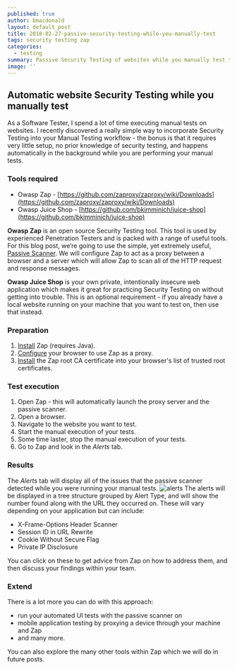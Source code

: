 ```yaml
---
published: true
author: bmacdonald
layout: default_post
title: 2018-02-27-passive-security-testing-while-you-manually-test
tags: security testing zap
categories:
  - testing
summary: Passive Security Testing of websites while you manually test them
image: ''
---
```

## Automatic website Security Testing while you manually test

As a Software Tester, I spend a lot of time executing manual tests on websites. I recently discovered a really simple way to incorporate Security Testing into your Manual Testing workflow  - the bonus is that it requires very little setup, no prior knowledge of security testing, and happens automatically in the background while you are performing your manual tests.

### Tools required
- Owasp Zap - [https://github.com/zaproxy/zaproxy/wiki/Downloads](https://github.com/zaproxy/zaproxy/wiki/Downloads)
- Owasp Juice Shop - [https://github.com/bkimminich/juice-shop](https://github.com/bkimminich/juice-shop)

**Owasp Zap** is an open source Security Testing tool. This tool is used by experienced Penetration Testers and is packed with a range of useful tools. For this blog post, we’re going to use the simple, yet extremely useful, [Passive Scanner](https://github.com/zaproxy/zap-core-help/wiki/HelpStartConceptsPscan). We will configure Zap to act as a proxy between a browser and a server which will allow Zap to  scan all of the HTTP request and response messages.

**Owasp Juice Shop** is your own private, intentionally insecure web application which makes it great for practicing Security Testing on without getting into trouble. This is an optional requirement - if you already have a local website running on your machine that you want to test on, then use that instead.

### Preparation
1. [Install](https://github.com/zaproxy/zaproxy/wiki/Downloads) Zap (requires Java).
2. [Configure](https://github.com/zaproxy/zap-core-help/wiki/HelpStartProxies) your browser to use Zap as a proxy.
3. [Install](https://github.com/zaproxy/zap-core-help/wiki/HelpUiDialogsOptionsDynsslcert#install-zap-root-ca-certificate) the Zap root CA certificate into your browser's list of trusted root certificates.

### Test execution
1. Open Zap - this will automatically launch the proxy server and the passive scanner.
2. Open a browser.
3. Navigate to the website you want to test.
4. Start the manual execution of your tests.
5. Some time laster, stop the manual execution of your tests.
6. Go to Zap and look in the _Alerts_ tab.

### Results
The _Alerts_ tab will display all of the issues that the passive scanner detected while you were running your manual tests. 
![alerts]({{site.baseurl}}/bmacdonald/assets/Alert.jpg)
The alerts will be displayed in a tree structure grouped by Alert Type, and will show the number found along with the URL they occurred on. 
These will vary depending on your application but can include:
 - X-Frame-Options Header Scanner
 - Session ID in URL Rewrite
 - Cookie Without Secure Flag
 - Private IP Disclosure
 
You can click on these to get advice from Zap on how to address them, and then discuss your findings within your team. 

### Extend
There is a lot more you can do with this approach: 
- run your automated UI tests with the passive scanner on
- mobile application testing by proxying a device through your machine and Zap
- and many more. 

You can also explore the many other tools within Zap which we will do in future posts. 
